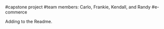 #capstone project
#team members: Carlo, Frankie, Kendall, and Randy
#e-commerce

Adding to the Readme.

